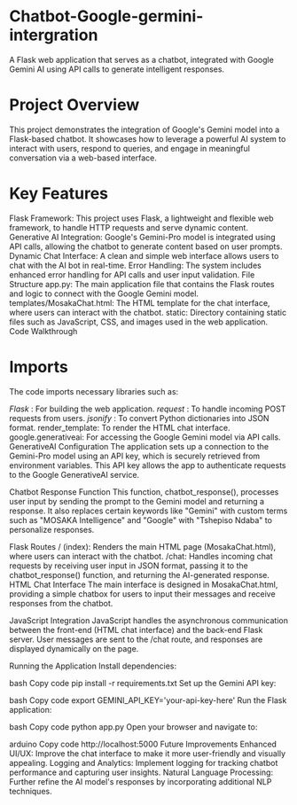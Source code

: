 # Chatbot-Google-germini-intergration
A Flask web application that serves as a chatbot, integrated with Google Gemini AI using API calls to generate intelligent responses.

# Project Overview
This project demonstrates the integration of Google's Gemini model into a Flask-based chatbot. It showcases how to leverage a powerful AI system to interact with users, respond to queries, and engage in meaningful conversation via a web-based interface.

# Key Features
Flask Framework: This project uses Flask, a lightweight and flexible web framework, to handle HTTP requests and serve dynamic content.
Generative AI Integration: Google's Gemini-Pro model is integrated using API calls, allowing the chatbot to generate content based on user prompts.
Dynamic Chat Interface: A clean and simple web interface allows users to chat with the AI bot in real-time.
Error Handling: The system includes enhanced error handling for API calls and user input validation.
File Structure
app.py: The main application file that contains the Flask routes and logic to connect with the Google Gemini model.
templates/MosakaChat.html: The HTML template for the chat interface, where users can interact with the chatbot.
static: Directory containing static files such as JavaScript, CSS, and images used in the web application.
Code Walkthrough

# Imports
The code imports necessary libraries such as:

*Flask* : For building the web application.
*request* : To handle incoming POST requests from users.
*jsonify* : To convert Python dictionaries into JSON format.
render_template: To render the HTML chat interface.
google.generativeai: For accessing the Google Gemini model via API calls.
GenerativeAI Configuration
The application sets up a connection to the Gemini-Pro model using an API key, which is securely retrieved from environment variables. This API key allows the app to authenticate requests to the Google GenerativeAI service.

Chatbot Response Function
This function, chatbot_response(), processes user input by sending the prompt to the Gemini model and returning a response. It also replaces certain keywords like "Gemini" with custom terms such as "MOSAKA Intelligence" and "Google" with "Tshepiso Ndaba" to personalize responses.

Flask Routes
/ (index): Renders the main HTML page (MosakaChat.html), where users can interact with the chatbot.
/chat: Handles incoming chat requests by receiving user input in JSON format, passing it to the chatbot_response() function, and returning the AI-generated response.
HTML Chat Interface
The main interface is designed in MosakaChat.html, providing a simple chatbox for users to input their messages and receive responses from the chatbot.

JavaScript Integration
JavaScript handles the asynchronous communication between the front-end (HTML chat interface) and the back-end Flask server. User messages are sent to the /chat route, and responses are displayed dynamically on the page.

Running the Application
Install dependencies:

bash
Copy code
pip install -r requirements.txt
Set up the Gemini API key:

bash
Copy code
export GEMINI_API_KEY='your-api-key-here'
Run the Flask application:

bash
Copy code
python app.py
Open your browser and navigate to:

arduino
Copy code
http://localhost:5000
Future Improvements
Enhanced UI/UX: Improve the chat interface to make it more user-friendly and visually appealing.
Logging and Analytics: Implement logging for tracking chatbot performance and capturing user insights.
Natural Language Processing: Further refine the AI model's responses by incorporating additional NLP techniques.
